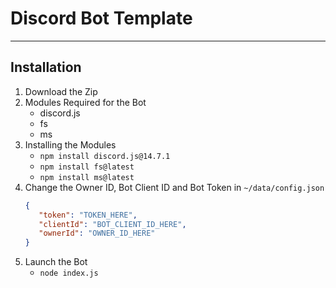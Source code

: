 # Discord Bot Template
---
## Installation
1) Download the Zip
2) Modules Required for the Bot
   - discord.js
   - fs
   - ms
3) Installing the Modules
    - `npm install discord.js@14.7.1`
    - `npm install fs@latest`
    - `npm install ms@latest`
4) Change the Owner ID, Bot Client ID and Bot Token in `~/data/config.json`
   ```json
   {
      "token": "TOKEN_HERE",
      "clientId": "BOT_CLIENT_ID_HERE",
      "ownerId": "OWNER_ID_HERE"
   }
   ```
5) Launch the Bot
   - `node index.js`